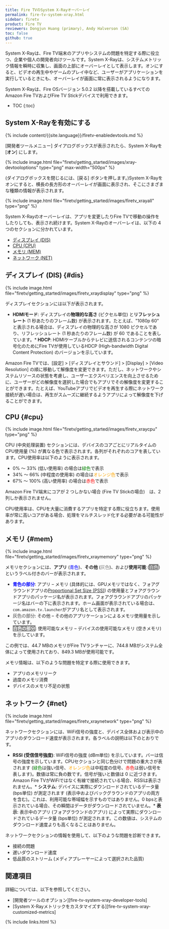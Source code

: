 ```yaml
---
title: Fire TVのSystem X-Rayオーバーレイ
permalink: fire-tv-system-xray.html
sidebar: firetv
product: Fire TV
reviewers: Dongjun Huang (primary), Andy Halverson (SA)
toc: false
github: true
---
```


System X-Rayは、Fire TV端末のアプリやシステムの問題を特定する際に役立つ、企業や個人の開発者向けツールです。System X-Rayは、システムメトリック情報を瞬時に収集し、画面の上部にオーバーレイとして表示します。オンにすると、ビデオの再生中やゲームのプレイ中など、ユーザーがアプリケーションを実行しているときにも、オーバーレイが画面に常に表示されるようになります。

System X-Rayは、Fire OSバージョン 5.0.2 以降を搭載しているすべてのAmazon Fire TVおよびFire TV Stickデバイスで利用できます。

* TOC
{:toc}

## System X-Rayを有効にする

{% include content/{{site.language}}/firetv-enabledevtools.md %}

[開発者ツールメニュー] ダイアログボックスが表示されたら、System X-Rayを [**オン**] にします。 

{% include image.html file="firetv/getting_started/images/xray-devtooloptions" type="png" max-width="500px" %}

(ダイアログボックスを閉じるには、[戻る] ボタンを押します。)System X-Rayをオンにすると、横長の長方形のオーバーレイが画面に表示され、そこにさまざまな種類の情報が表示されます。

{% include image.html file="firetv/getting_started/images/firetv_xrayall" type="png" %}

System X-Rayのオーバーレイは、アプリを変更したりFire TVで移動の操作をしたりしても、表示され続けます。System X-Rayのオーバーレイは、以下の 4 つのセクションに分かれています。

*  [ディスプレイ (DIS)](#dis)
*  [CPU (CPU)](#cpu)
*  [メモリ (MEM)](#mem)
*  [ネットワーク (NET)](#net)

## ディスプレイ (DIS) {#dis}

{% include image.html file="firetv/getting_started/images/firetv_xraydisplay" type="png" %}

ディスプレイセクションには以下が表示されます。

* **HDMIモード**: ディスプレイの**物理的な高さ** (ピクセル単位) と**リフレッシュレート** (1 秒あたりのフレーム数) が表示されます。たとえば、"1080p 60" と表示される場合は、ディスプレイの物理的な高さが 1080 ピクセルであり、リフレッシュレート (1 秒あたりのフレーム数) が 60 であることを表しています。* **HDCP**: HDMIケーブルからテレビに送信されるコンテンツの暗号化のためにFire TVが使用しているHDCP (High-bandwidth Digital Content Protection) のバージョンを示しています。

Amazon Fire TVでは、[設定] > [ディスプレイとサウンド] > [Display] > [Video Resolution] の順に移動して解像度を変更できます。ただし、ネットワークやシステムリソースの状態を考慮し、ユーザーエクスペリエンスを向上させるために、ユーザーがどの解像度を選択した場合でもアプリでその解像度を変更することができます。たとえば、YouTubeアプリでビデオを再生する際にネットワーク接続が遅い場合は、再生がスムーズに継続するようアプリによって解像度を下げることができます。

## CPU {#cpu}

{% include image.html file="firetv/getting_started/images/firetv_xraycpu" type="png" %}

CPU (中央処理装置) セクションには、デバイスのコアごとにリアルタイムのCPU使用量 (%) が異なる色で表示されます。各列がそれぞれのコアを表しています。CPU使用率は以下のように表示されます。

*  0% ～ 33% (低い使用率) の場合は<span style="color: green">緑色</span>で表示
*  34% ～ 66% (中程度の使用率) の場合は<span style="color: orange">オレンジ色</span>で表示
*  67% ～ 100% (高い使用率) の場合は<span style="color: red">赤色</span>で表示

Amazon Fire TV端末にコアが 2 つしかない場合 (Fire TV Stickの場合)　は、2 列しか表示されません。

CPU使用率は、CPUを大量に消費するアプリを特定する際に役立ちます。使用率が常に高いコアがある場合、処理をマルチスレッド化する必要がある可能性があります。

## メモリ {#mem}

{% include image.html file="firetv/getting_started/images/firetv_xraymemory" type="png" %}

メモリセクションには、**アプリ** (<span style="color: blue">青色</span>)、**その他** (<span style="color: gray">灰色</span>)、および**使用可能** (<span style="background-color: gray; color: white; padding: 1px;">白色</span>) というラベル付きのバーが表示されます。

*  **<span style="color: blue">青色の部分</span>**: アプリ &ndash; メモリ (具体的には、GPUメモリではなく、フォアグラウンドアプリの[Proportional Set Size (PSS)](https://en.wikipedia.org/wiki/Proportional_set_size)) の使用量とフォアグラウンドアプリのパッケージ名が表示されます。フォアグラウンドアプリのパッケージ名はバーの下に表示されます。ホーム画面が表示されている場合は、`com.amazon.tv.launcher`がアプリ名として表示されます。
*  **<span style="color: gray">灰色の部分</span>**: その他 &ndash; その他のアプリケーションによるメモリ使用量を示しています。
*  **<span style="background-color: gray; color: white; padding: 1px;">白色の部分</span>**: 使用可能なメモリ &ndash; デバイスの使用可能なメモリ (空きメモリ) を示しています。

この例では、44.7 MBのメモリがFire TVランチャーに、744.8 MBがシステム全体によって使用されており、849.3 MBが使用可能です。

メモリ情報は、以下のような問題を特定する際に使用できます。

* アプリのメモリリーク
* 過度のメモリ消費
* デバイスのメモリ不足の状態

## ネットワーク {#net}

{% include image.html file="firetv/getting_started/images/firetv_xraynetwork" type="png" %}

ネットワークセクションには、WiFi信号の強度と、デバイス全体および表示中のアプリのダウンロード速度が表示されます。各ラベルの説明は以下のとおりです。

* **RSSI (受信信号強度)**: WiFi信号の強度 (dBm単位) を示しています。バーは信号の強度を示しています。CPUセクションと同じ色分けで問題の重大さが表されます (<span style="color: green">緑色</span>は強い信号、<span style="color: orange">オレンジ色</span>は中程度の信号、<span style="color: red">赤色</span>は弱い信号を表します)。数値は常に負の数です。信号が強いと数値は 0 に近づきます。Amazon Fire TVがWiFiではなく有線で接続されている場合、RSSIは表示されません。* **システム**: デバイスに実際にダウンロードされているデータ量 (bps単位) が測定されます (表示中およびバックグラウンドのアプリの両方を含む)。これは、利用可能な帯域幅を示すものではありません。0 bpsと表示されている場合、その瞬間はデータがダウンロードされていません。* **表示**: 表示中のアプリ (フォアグラウンドのアプリ) によって実際にダウンロードされているデータ量 (bps単位) が測定されます。この数値は、システムのダウンロード速度よりも高くなることはありません。

ネットワークセクションの情報を使用して、以下のような問題を診断できます。

* 接続の問題
* 遅いダウンロード速度
* 低品質のストリーム (メディアプレーヤーによって選択された品質)


## 関連項目

詳細については、以下を参照してください。

* [開発者ツールのオプション][fire-tv-system-xray-developer-tools]
* [System X-Rayメトリックをカスタマイズする][fire-tv-system-xray-customized-metrics]

{% include links.html %}

